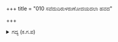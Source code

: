 +++
title = "010 ಸವೆದುದಿರುಳರುಣೋದಯದಲಾ ಹವದ"

+++

<details><summary>ಗದ್ಯ (ಕ.ಗ.ಪ) </summary>

10. ಇರುಳು ಕಳೆಯಿತು. ಅರುಣೋದಯವಾಯಿತು. ಸಮರದ ಸಂಭ್ರಮ, ರಭಸಕ್ಕೆ ಮೊದಲಾಯಿತು. ನಾನಾ ಪ್ರಕಾರದ ಬಲಗಳು ತಮ್ಮ ತಮ್ಮ ಸಿದ್ಧತೆಯಲ್ಲಿ ತೊಡಗಿದವು. ಸಂತೋಷದಿಂದ ಜೋರಾಗಿ ತಯಾರಿ ನಡೆಸಿದರು. ಆತುರದಿಂದ “ಕುದುರೆಗಳನ್ನು ಬಿಗಿ ಮೈಜೋಡು ತಾ ಭಲ್ಲೆ, ಸೀಸಕ, ಕವಚಗಳನ್ನು ಕೊಡು” ಎಂಬ ಅಬ್ಬರ ರಾವುತ ಸಮೂಹದಲ್ಲಿ ಒಳ್ಳೆಯ ರಂಜನೀಯವಾಗಿ ಕೇಳಿಸಿತು.
</details>
